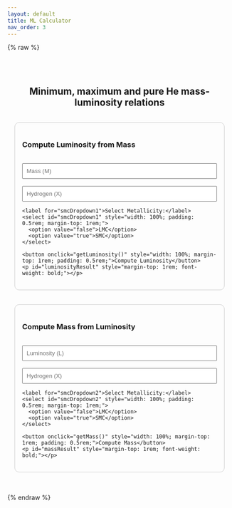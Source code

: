 ```yaml
---
layout: default
title: ML Calculator
nav_order: 3
---
```


{% raw %}
<div style="max-width: 600px; margin: 2rem auto; padding: 1rem; text-align: center;">

  <h2 style="margin-bottom: 2rem;">
    Minimum, maximum and pure He mass-luminosity relations
  </h2>

  <!-- Top Section: Luminosity -->
  <div style="border: 1px solid #ccc; padding: 1rem; border-radius: 10px; margin-bottom: 2rem; text-align: left;">
    <h3>Compute Luminosity from Mass</h3>
    <input type="number" id="massInput" placeholder="Mass (M)" style="width: 100%; padding: 0.5rem; margin-top: 1rem;">
    <input type="number" id="hydrogenInput1" placeholder="Hydrogen (X)" style="width: 100%; padding: 0.5rem; margin-top: 1rem;">
    
    <label for="smcDropdown1">Select Metallicity:</label>
    <select id="smcDropdown1" style="width: 100%; padding: 0.5rem; margin-top: 1rem;">
      <option value="false">LMC</option>
      <option value="true">SMC</option>
    </select>

    <button onclick="getLuminosity()" style="width: 100%; margin-top: 1rem; padding: 0.5rem;">Compute Luminosity</button>
    <p id="luminosityResult" style="margin-top: 1rem; font-weight: bold;"></p>
  </div>

  <!-- Bottom Section: Mass -->
  <div style="border: 1px solid #ccc; padding: 1rem; border-radius: 10px; text-align: left;">
    <h3>Compute Mass from Luminosity</h3>
    <input type="number" id="luminosityInput" placeholder="Luminosity (L)" style="width: 100%; padding: 0.5rem; margin-top: 1rem;">
    <input type="number" id="hydrogenInput2" placeholder="Hydrogen (X)" style="width: 100%; padding: 0.5rem; margin-top: 1rem;">
    
    <label for="smcDropdown2">Select Metallicity:</label>
    <select id="smcDropdown2" style="width: 100%; padding: 0.5rem; margin-top: 1rem;">
      <option value="false">LMC</option>
      <option value="true">SMC</option>
    </select>

    <button onclick="getMass()" style="width: 100%; margin-top: 1rem; padding: 0.5rem;">Compute Mass</button>
    <p id="massResult" style="margin-top: 1rem; font-weight: bold;"></p>
  </div>
</div>

<script>
  async function getLuminosity() {
    const m = parseFloat(document.getElementById('massInput').value);
    const x = parseFloat(document.getElementById('hydrogenInput1').value);
    const use_smc = document.getElementById('smcDropdown1').value === "true";

    // Validate inputs
    if (isNaN(m) || isNaN(x)) {
      alert("Please enter valid numbers for mass and hydrogen.");
      return;
    }

    try {
      const response = await fetch("https://nnv5wacde8.execute-api.eu-north-1.amazonaws.com/ML-calc", {
        method: "POST",
        headers: { "Content-Type": "application/json" },
        body: JSON.stringify({ mode: "luminosity", m, x, use_smc })
      });

      const data = await response.json();

      if (response.ok) {
        document.getElementById('luminosityResult').innerText =
          `L_min: ${data.L_min?.toFixed(5)}, L_max: ${data.L_max?.toFixed(5)}, Pure He L: ${data.L_pure_He?.toFixed(5)}`;
      } else {
        document.getElementById('luminosityResult').innerText = "Error in response: " + data.error;
      }
    } catch (error) {
      document.getElementById('luminosityResult').innerText = "Error communicating with API: " + error.message;
    }
  }

  async function getMass() {
    const L = parseFloat(document.getElementById('luminosityInput').value);
    const x = parseFloat(document.getElementById('hydrogenInput2').value);
    const use_smc = document.getElementById('smcDropdown2').value === "true";

    // Validate inputs
    if (isNaN(L) || isNaN(x)) {
      alert("Please enter valid numbers for luminosity and hydrogen.");
      return;
    }

    try {
      const response = await fetch("https://nnv5wacde8.execute-api.eu-north-1.amazonaws.com/ML-calc", {
        method: "POST",
        headers: { "Content-Type": "application/json" },
        body: JSON.stringify({ mode: "mass", L, x, use_smc })
      });

      const data = await response.json();

      if (response.ok) {
        document.getElementById('massResult').innerText =
          `M_min: ${data.M_min}, M_max: ${data.M_max}, Pure He M: ${data.M_pure_He}`;
      } else {
        document.getElementById('massResult').innerText = "Error in response: " + data.error;
      }
    } catch (error) {
      document.getElementById('massResult').innerText = "Error communicating with API: " + error.message;
    }
  }
</script>
{% endraw %}
